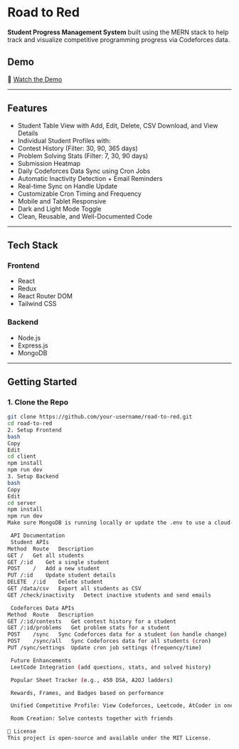# Road to Red

**Student Progress Management System** built using the MERN stack to help track and visualize competitive programming progress via Codeforces data.

## Demo

🎥 [Watch the Demo](https://vimeo.com/1094808052)

---

## Features

-  Student Table View with Add, Edit, Delete, CSV Download, and View Details
-  Individual Student Profiles with:
  - Contest History (Filter: 30, 90, 365 days)
  - Problem Solving Stats (Filter: 7, 30, 90 days)
  - Submission Heatmap
-  Daily Codeforces Data Sync using Cron Jobs
-  Automatic Inactivity Detection + Email Reminders
-  Real-time Sync on Handle Update
-  Customizable Cron Timing and Frequency
-  Mobile and Tablet Responsive
-  Dark and Light Mode Toggle
-  Clean, Reusable, and Well-Documented Code

---

##  Tech Stack

### Frontend
- React
- Redux
- React Router DOM
- Tailwind CSS

### Backend
- Node.js
- Express.js
- MongoDB

---

## Getting Started

### 1. Clone the Repo
```bash
git clone https://github.com/your-username/road-to-red.git
cd road-to-red
2. Setup Frontend
bash
Copy
Edit
cd client
npm install
npm run dev
3. Setup Backend
bash
Copy
Edit
cd server
npm install
npm run dev
Make sure MongoDB is running locally or update the .env to use a cloud-hosted DB.

 API Documentation
 Student APIs
Method	Route	Description
GET	/	Get all students
GET	/:id	Get a single student
POST	/	Add a new student
PUT	/:id	Update student details
DELETE	/:id	Delete student
GET	/data/csv	Export all students as CSV
GET	/check/inactivity	Detect inactive students and send emails

 Codeforces Data APIs
Method	Route	Description
GET	/:id/contests	Get contest history for a student
GET	/:id/problems	Get problem stats for a student
POST	/sync	Sync Codeforces data for a student (on handle change)
POST	/sync/all	Sync Codeforces data for all students (cron)
PUT	/sync/settings	Update cron job settings (frequency/time)

 Future Enhancements
 LeetCode Integration (add questions, stats, and solved history)

 Popular Sheet Tracker (e.g., 450 DSA, A2OJ ladders)

 Rewards, Frames, and Badges based on performance

 Unified Competitive Profile: View Codeforces, Leetcode, AtCoder in one place

 Room Creation: Solve contests together with friends

📃 License
This project is open-source and available under the MIT License.
